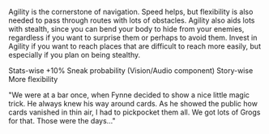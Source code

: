 Agility is the cornerstone of navigation. Speed helps, but flexibility is also needed to pass through routes with lots of obstacles. Agility also aids lots with stealth, since you can bend your body to hide from your enemies, regardless if you want to surprise them or perhaps to avoid them. Invest in Agility if you want to reach places that are difficult to reach more easily, but especially if you plan on being stealthy.

Stats-wise
	+10% Sneak probability (Vision/Audio component)
Story-wise
	More flexibility


"We were at a bar once, when Fynne decided to show a nice little magic trick. He always knew his way around cards. As he showed the public how cards vanished in thin air, I had to pickpocket them all. We got lots of Grogs for that. Those were the days..."

